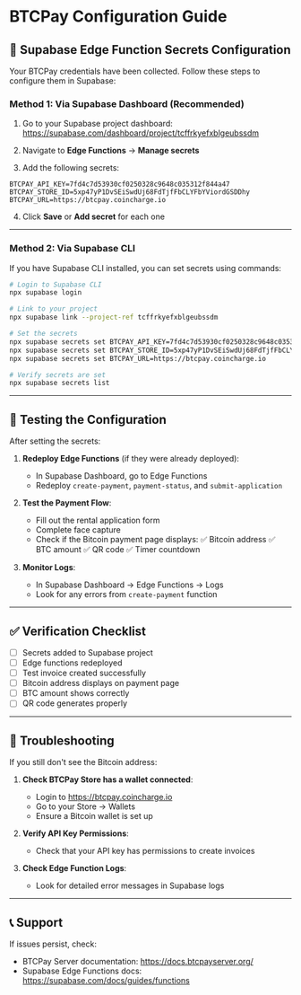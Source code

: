 # BTCPay Configuration Guide

## 🔐 Supabase Edge Function Secrets Configuration

Your BTCPay credentials have been collected. Follow these steps to configure them in Supabase:

### Method 1: Via Supabase Dashboard (Recommended)

1. Go to your Supabase project dashboard: https://supabase.com/dashboard/project/tcffrkyefxblgeubssdm

2. Navigate to **Edge Functions** → **Manage secrets**

3. Add the following secrets:

```
BTCPAY_API_KEY=7fd4c7d53930cf0250328c9648c035312f844a47
BTCPAY_STORE_ID=5xp47yP1DvSEiSwdUj68FdTjfFbCLYFbYViordGSDDhy
BTCPAY_URL=https://btcpay.coincharge.io
```

4. Click **Save** or **Add secret** for each one

---

### Method 2: Via Supabase CLI

If you have Supabase CLI installed, you can set secrets using commands:

```bash
# Login to Supabase CLI
npx supabase login

# Link to your project
npx supabase link --project-ref tcffrkyefxblgeubssdm

# Set the secrets
npx supabase secrets set BTCPAY_API_KEY=7fd4c7d53930cf0250328c9648c035312f844a47
npx supabase secrets set BTCPAY_STORE_ID=5xp47yP1DvSEiSwdUj68FdTjfFbCLYFbYViordGSDDhy
npx supabase secrets set BTCPAY_URL=https://btcpay.coincharge.io

# Verify secrets are set
npx supabase secrets list
```

---

## 🧪 Testing the Configuration

After setting the secrets:

1. **Redeploy Edge Functions** (if they were already deployed):
   - In Supabase Dashboard, go to Edge Functions
   - Redeploy `create-payment`, `payment-status`, and `submit-application`

2. **Test the Payment Flow**:
   - Fill out the rental application form
   - Complete face capture
   - Check if the Bitcoin payment page displays:
     ✅ Bitcoin address
     ✅ BTC amount
     ✅ QR code
     ✅ Timer countdown

3. **Monitor Logs**:
   - In Supabase Dashboard → Edge Functions → Logs
   - Look for any errors from `create-payment` function

---

## ✅ Verification Checklist

- [ ] Secrets added to Supabase project
- [ ] Edge functions redeployed
- [ ] Test invoice created successfully
- [ ] Bitcoin address displays on payment page
- [ ] BTC amount shows correctly
- [ ] QR code generates properly

---

## 🔧 Troubleshooting

If you still don't see the Bitcoin address:

1. **Check BTCPay Store has a wallet connected**:
   - Login to https://btcpay.coincharge.io
   - Go to your Store → Wallets
   - Ensure a Bitcoin wallet is set up

2. **Verify API Key Permissions**:
   - Check that your API key has permissions to create invoices

3. **Check Edge Function Logs**:
   - Look for detailed error messages in Supabase logs

---

## 📞 Support

If issues persist, check:
- BTCPay Server documentation: https://docs.btcpayserver.org/
- Supabase Edge Functions docs: https://supabase.com/docs/guides/functions
